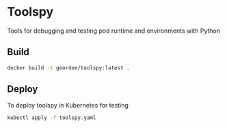 # Toolspy

Tools for debugging and testing pod runtime and environments with Python

## Build

```bash
docker build -t geordee/toolspy:latest .
```

## Deploy

To deploy toolspy in Kubernetes for testing

```bash
kubectl apply -f toolspy.yaml
```
